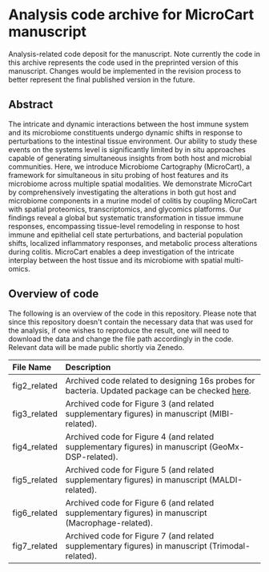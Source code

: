 # Analysis code archive for MicroCart manuscript
Analysis-related code deposit for the manuscript. Note currently the code in this archive represents the code used in the preprinted version of this manuscript. Changes would be implemented in the revision process to better represent the final published version in the future.

## Abstract
The intricate and dynamic interactions between the host immune system and its microbiome constituents undergo dynamic shifts in response to perturbations to the intestinal tissue environment. Our ability to study these events on the systems level is significantly limited by in situ approaches capable of generating simultaneous insights from both host and microbial communities. Here, we introduce Microbiome Cartography (MicroCart), a framework for simultaneous in situ probing of host features and its microbiome across multiple spatial modalities. We demonstrate MicroCart by comprehensively investigating the alterations in both gut host and microbiome components in a murine model of colitis by coupling MicroCart with spatial proteomics, transcriptomics, and glycomics platforms. Our findings reveal a global but systematic transformation in tissue immune responses, encompassing tissue-level remodeling in response to host immune and epithelial cell state perturbations, and bacterial population shifts, localized inflammatory responses, and metabolic process alterations during colitis. MicroCart enables a deep investigation of the intricate interplay between the host tissue and its microbiome with spatial multi-omics.

## Overview of code

The following is an overview of the code in this repository. Please note that since this repository doesn't contain the necessary data that was used for the analysis, if one wishes to reproduce the result, one will need to download the data and change the file path accordingly in the code. Relevant data will be made public shortly via Zenedo.

| File Name | Description |
| :---------- | :---------- |
| fig2_related | Archived code related to designing 16s probes for bacteria. Updated package can be checked [here](https://github.com/BokaiZhu/microbiomeFISH).   |
| fig3_related | Archived code for Figure 3 (and related supplementary figures) in manuscript (MIBI-related).            |
| fig4_related | Archived code for Figure 4 (and related supplementary figures) in manuscript (GeoMx-DSP-related).           |
| fig5_related | Archived code for Figure 5 (and related supplementary figures) in manuscript (MALDI-related). |
| fig6_related | Archived code for Figure 6 (and related supplementary figures) in manuscript (Macrophage-related). |
| fig7_related | Archived code for Figure 7 (and related supplementary figures) in manuscript (Trimodal-related). |

